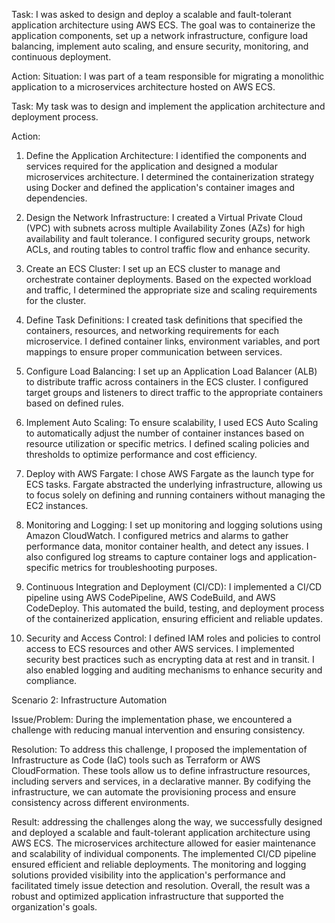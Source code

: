 Task:
I was asked to design and deploy a scalable and fault-tolerant application architecture using AWS ECS. The goal was to containerize the application components, set up a network infrastructure, configure load balancing, implement auto scaling, and ensure security, monitoring, and continuous deployment.

Action:
Situation: I was part of a team responsible for migrating a monolithic application to a microservices architecture hosted on AWS ECS.

Task: My task was to design and implement the application architecture and deployment process.

Action:
1. Define the Application Architecture: I identified the components and services required for the application and designed a modular microservices architecture. I determined the containerization strategy using Docker and defined the application's container images and dependencies.

2. Design the Network Infrastructure: I created a Virtual Private Cloud (VPC) with subnets across multiple Availability Zones (AZs) for high availability and fault tolerance. I configured security groups, network ACLs, and routing tables to control traffic flow and enhance security.

3. Create an ECS Cluster: I set up an ECS cluster to manage and orchestrate container deployments. Based on the expected workload and traffic, I determined the appropriate size and scaling requirements for the cluster.

4. Define Task Definitions: I created task definitions that specified the containers, resources, and networking requirements for each microservice. I defined container links, environment variables, and port mappings to ensure proper communication between services.

5. Configure Load Balancing: I set up an Application Load Balancer (ALB) to distribute traffic across containers in the ECS cluster. I configured target groups and listeners to direct traffic to the appropriate containers based on defined rules.

6. Implement Auto Scaling: To ensure scalability, I used ECS Auto Scaling to automatically adjust the number of container instances based on resource utilization or specific metrics. I defined scaling policies and thresholds to optimize performance and cost efficiency.

7. Deploy with AWS Fargate: I chose AWS Fargate as the launch type for ECS tasks. Fargate abstracted the underlying infrastructure, allowing us to focus solely on defining and running containers without managing the EC2 instances.

8. Monitoring and Logging: I set up monitoring and logging solutions using Amazon CloudWatch. I configured metrics and alarms to gather performance data, monitor container health, and detect any issues. I also configured log streams to capture container logs and application-specific metrics for troubleshooting purposes.

9. Continuous Integration and Deployment (CI/CD): I implemented a CI/CD pipeline using AWS CodePipeline, AWS CodeBuild, and AWS CodeDeploy. This automated the build, testing, and deployment process of the containerized application, ensuring efficient and reliable updates.

10. Security and Access Control: I defined IAM roles and policies to control access to ECS resources and other AWS services. I implemented security best practices such as encrypting data at rest and in transit. I also enabled logging and auditing mechanisms to enhance security and compliance.

Scenario 2: Infrastructure Automation

Issue/Problem:
During the implementation phase, we encountered a challenge with reducing manual intervention and ensuring consistency. 

Resolution:
To address this challenge, I proposed the implementation of Infrastructure as Code (IaC) tools such as Terraform or AWS CloudFormation. These tools allow us to define infrastructure resources, including servers and services, in a declarative manner. By codifying the infrastructure, we can automate the provisioning process and ensure consistency across different environments.

Result:
addressing the challenges along the way, we successfully designed and
deployed a scalable and fault-tolerant application architecture using AWS ECS. The microservices architecture allowed for easier maintenance and scalability of individual components. The implemented CI/CD pipeline ensured efficient and reliable deployments. The monitoring and logging solutions provided visibility into the application's performance and facilitated timely issue detection and resolution. Overall, the result was a robust and optimized application infrastructure that supported the organization's goals.
